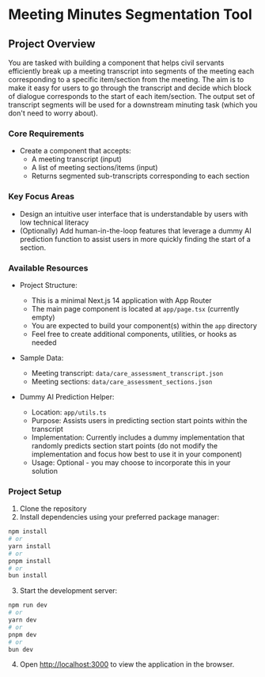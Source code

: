 # Meeting Minutes Segmentation Tool

## Project Overview
You are tasked with building a component that helps civil servants efficiently break up a meeting transcript into segments of the meeting each corresponding to a specific item/section from the meeting. The aim is to make it easy for users to go through the transcript and decide which block of dialogue corresponds to the start of each item/section. The output set of transcript segments will be used for a downstream minuting task (which you don't need to worry about).
 
### Core Requirements
- Create a component that accepts:
  - A meeting transcript (input)
  - A list of meeting sections/items (input)
  - Returns segmented sub-transcripts corresponding to each section

### Key Focus Areas
- Design an intuitive user interface that is understandable by users with low technical literacy
- (Optionally) Add human-in-the-loop features that leverage a dummy AI prediction function to assist users in more quickly finding the start of a section.

### Available Resources
- Project Structure:
  - This is a minimal Next.js 14 application with App Router
  - The main page component is located at `app/page.tsx` (currently empty)
  - You are expected to build your component(s) within the `app` directory
  - Feel free to create additional components, utilities, or hooks as needed

- Sample Data:
  - Meeting transcript: `data/care_assessment_transcript.json`
  - Meeting sections: `data/care_assessment_sections.json`

- Dummy AI Prediction Helper:
  - Location: `app/utils.ts`
  - Purpose: Assists users in predicting section start points within the transcript
  - Implementation: Currently includes a dummy implementation that randomly predicts section start points (do not modify the implementation and focus how best to use it in your component)
  - Usage: Optional - you may choose to incorporate this in your solution

### Project Setup

1. Clone the repository
2. Install dependencies using your preferred package manager:

```bash
npm install
# or
yarn install
# or
pnpm install
# or
bun install
```

3. Start the development server:
```bash
npm run dev
# or
yarn dev
# or
pnpm dev
# or
bun dev
```

4. Open [http://localhost:3000](http://localhost:3000) to view the application in the browser.

